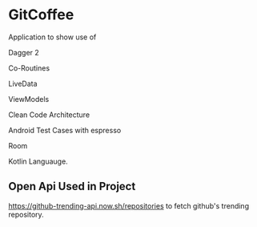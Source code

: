 # GitCoffee

Application to show use of

<p> Dagger 2 </p>
<p> Co-Routines </p>
<p> LiveData </p>
<p> ViewModels </p>
<p> Clean Code Architecture </p>
<p> Android Test Cases with espresso</p>
<p> Room </p>
<p> Kotlin Languauge.</p>

## Open Api Used in Project

https://github-trending-api.now.sh/repositories to fetch github's trending repository.



